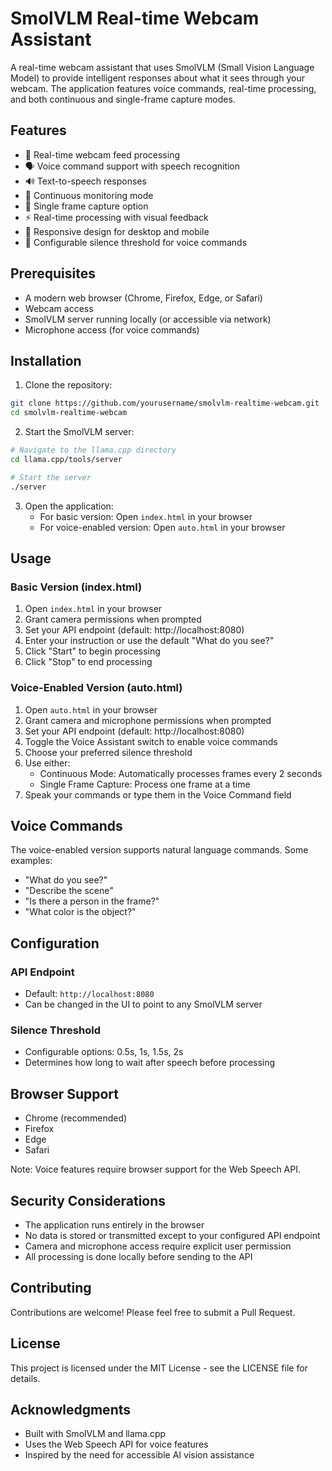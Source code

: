 # SmolVLM Real-time Webcam Assistant

A real-time webcam assistant that uses SmolVLM (Small Vision Language Model) to provide intelligent responses about what it sees through your webcam. The application features voice commands, real-time processing, and both continuous and single-frame capture modes.

## Features

- 🎥 Real-time webcam feed processing
- 🗣️ Voice command support with speech recognition
- 🔊 Text-to-speech responses
- 🔄 Continuous monitoring mode
- 📸 Single frame capture option
- ⚡ Real-time processing with visual feedback
- 📱 Responsive design for desktop and mobile
- 🎯 Configurable silence threshold for voice commands

## Prerequisites

- A modern web browser (Chrome, Firefox, Edge, or Safari)
- Webcam access
- SmolVLM server running locally (or accessible via network)
- Microphone access (for voice commands)

## Installation

1. Clone the repository:
```bash
git clone https://github.com/yourusername/smolvlm-realtime-webcam.git
cd smolvlm-realtime-webcam
```

2. Start the SmolVLM server:
```bash
# Navigate to the llama.cpp directory
cd llama.cpp/tools/server

# Start the server
./server
```

3. Open the application:
   - For basic version: Open `index.html` in your browser
   - For voice-enabled version: Open `auto.html` in your browser

## Usage

### Basic Version (index.html)

1. Open `index.html` in your browser
2. Grant camera permissions when prompted
3. Set your API endpoint (default: http://localhost:8080)
4. Enter your instruction or use the default "What do you see?"
5. Click "Start" to begin processing
6. Click "Stop" to end processing

### Voice-Enabled Version (auto.html)

1. Open `auto.html` in your browser
2. Grant camera and microphone permissions when prompted
3. Set your API endpoint (default: http://localhost:8080)
4. Toggle the Voice Assistant switch to enable voice commands
5. Choose your preferred silence threshold
6. Use either:
   - Continuous Mode: Automatically processes frames every 2 seconds
   - Single Frame Capture: Process one frame at a time
7. Speak your commands or type them in the Voice Command field

## Voice Commands

The voice-enabled version supports natural language commands. Some examples:
- "What do you see?"
- "Describe the scene"
- "Is there a person in the frame?"
- "What color is the object?"

## Configuration

### API Endpoint
- Default: `http://localhost:8080`
- Can be changed in the UI to point to any SmolVLM server

### Silence Threshold
- Configurable options: 0.5s, 1s, 1.5s, 2s
- Determines how long to wait after speech before processing

## Browser Support

- Chrome (recommended)
- Firefox
- Edge
- Safari

Note: Voice features require browser support for the Web Speech API.

## Security Considerations

- The application runs entirely in the browser
- No data is stored or transmitted except to your configured API endpoint
- Camera and microphone access require explicit user permission
- All processing is done locally before sending to the API

## Contributing

Contributions are welcome! Please feel free to submit a Pull Request.

## License

This project is licensed under the MIT License - see the LICENSE file for details.

## Acknowledgments

- Built with SmolVLM and llama.cpp
- Uses the Web Speech API for voice features
- Inspired by the need for accessible AI vision assistance
